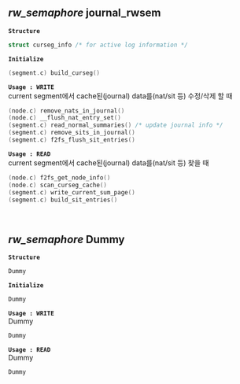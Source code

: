 ## *rw_semaphore* journal_rwsem

**`Structure`** 
```cpp
struct curseg_info /* for active log information */
```

**`Initialize`** 
```cpp
(segment.c) build_curseg()
```

**`Usage : WRITE`**  
current segment에서 cache된(journal) data를(nat/sit 등) 수정/삭제 할 때
```cpp
(node.c) remove_nats_in_journal()
(node.c) __flush_nat_entry_set()
(segment.c) read_normal_summaries() /* update journal info */
(segment.c) remove_sits_in_journal()
(segment.c) f2fs_flush_sit_entries()
```

**`Usage : READ`**  
current segment에서 cache된(journal) data를(nat/sit 등) 찾을 때
```cpp
(node.c) f2fs_get_node_info()
(node.c) scan_curseg_cache()
(segment.c) write_current_sum_page()
(segment.c) build_sit_entries()
```
<br>


## *rw_semaphore* Dummy

**`Structure`** 
```cpp
Dummy
```

**`Initialize`** 
```cpp
Dummy
```

**`Usage : WRITE`**  
Dummy
```cpp
Dummy
```

**`Usage : READ`**  
Dummy
```cpp
Dummy
```
<br>
